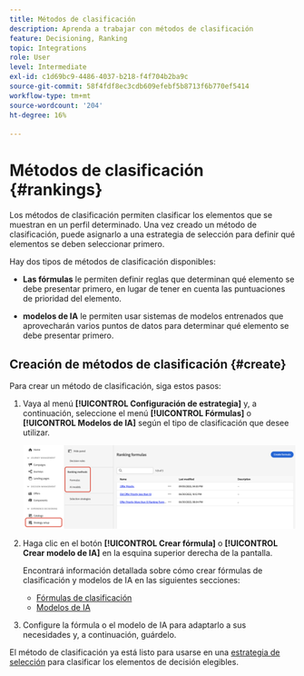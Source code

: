 ```yaml
---
title: Métodos de clasificación
description: Aprenda a trabajar con métodos de clasificación
feature: Decisioning, Ranking
topic: Integrations
role: User
level: Intermediate
exl-id: c1d69bc9-4486-4037-b218-f4f704b2ba9c
source-git-commit: 58f4fdf8ec3cdb609efebf5b8713f6b770ef5414
workflow-type: tm+mt
source-wordcount: '204'
ht-degree: 16%

---
```


# Métodos de clasificación {#rankings}

Los métodos de clasificación permiten clasificar los elementos que se muestran en un perfil determinado. Una vez creado un método de clasificación, puede asignarlo a una estrategia de selección para definir qué elementos se deben seleccionar primero.

Hay dos tipos de métodos de clasificación disponibles:

* **Las fórmulas** le permiten definir reglas que determinan qué elemento se debe presentar primero, en lugar de tener en cuenta las puntuaciones de prioridad del elemento.

* **modelos de IA** le permiten usar sistemas de modelos entrenados que aprovecharán varios puntos de datos para determinar qué elemento se debe presentar primero.

## Creación de métodos de clasificación {#create}

Para crear un método de clasificación, siga estos pasos:

1. Vaya al menú **[!UICONTROL Configuración de estrategia]** y, a continuación, seleccione el menú **[!UICONTROL Fórmulas]** o **[!UICONTROL Modelos de IA]** según el tipo de clasificación que desee utilizar.

   ![](../assets/ranking-create.png)

1. Haga clic en el botón **[!UICONTROL Crear fórmula]** o **[!UICONTROL Crear modelo de IA]** en la esquina superior derecha de la pantalla.

   Encontrará información detallada sobre cómo crear fórmulas de clasificación y modelos de IA en las siguientes secciones:

   * [Fórmulas de clasificación](ranking-formulas.md)
   * [Modelos de IA](ai-models.md)

1. Configure la fórmula o el modelo de IA para adaptarlo a sus necesidades y, a continuación, guárdelo.

El método de clasificación ya está listo para usarse en una [estrategia de selección](../selection-strategies.md) para clasificar los elementos de decisión elegibles.


